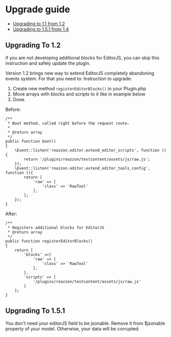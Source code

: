 # Upgrade guide

- [Upgrading to 1.1 from 1.2](#upgrade-1.2)
- [Upgrading to 1.5.1 from 1.4](#upgrade-1.5.1)

<a name="upgrade-1.2"></a>
## Upgrading To 1.2

if you are not developing additional blocks for EditorJS, you can skip this instruction and safely update the plugin.


Version 1.2 brings new way to extend EditorJS completely abandoning events system.
For that you need to: 
Instruction to upgrade:
1. Create new method `registerEditorBlocks()` in your Plugin.php
2. Move arrays with blocks and scripts to it like in example below
3. Done.
    
Before:
```
/**
 * Boot method, called right before the request route.
 *
 * @return array
 */
public function boot()
{
    \Event::listen('reazzon.editor.extend_editor_scripts', function (){
        return '/plugins/reazzon/testcontent/assets/js/raw.js';
    });
    \Event::listen('reazzon.editor.extend_editor_tools_config', function (){
        return [
            'raw' => [
                'class' => 'RawTool'
            ],
        ];
    });
}
```
After:
```
/**
 * Registers additional blocks for EditorJS
 * @return array
 */
public function registerEditorBlocks()
{
    return [
        'blocks' =>[
            'raw' => [
                'class' => 'RawTool'
            ],
        ],
        'scripts' => [
            '/plugins/reazzon/testcontent/assets/js/raw.js'
        ]
    ];
}
```

<a name="upgrade-1.5.1"></a>
## Upgrading To 1.5.1

You don't need your editorJS field to be jsonable. Remove it from $jsonable property of your model. Otherwise, your data will be corrupted.